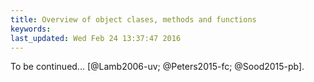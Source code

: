 ```yaml
---
title: Overview of object clases, methods and functions
keywords: 
last_updated: Wed Feb 24 13:37:47 2016
---
```


To be continued... [@Lamb2006-uv; @Peters2015-fc; @Sood2015-pb].


